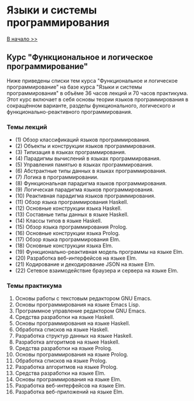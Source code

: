 # Языки и системы программирования

[В начало >>](README.md)

## Курс "Функциональное и логическое программирование"

Ниже приведены списки тем курса "Функциональное и логическое программирование" на базе курса "Языки и системы программирования" в объёме 36 часов лекций и 70 часов практикума. Этот курс включает в себя основы теории языков программирования в сокращённом варианте, разделы функционального, логического и функционально-реактивного
программирования.

### Темы лекций

* (1) Обзор классификаций языков программирования.
* (2) Объекты и конструкции языков программирования.
* (3) Типизация в языках программирования.
* (4) Парадигмы вычислений в языках программирования.
* (5) Управления памятью в языках программирования.
* (6) Абстрактные типы данных в языках программирования.
* (7) Логика в программировании.
* (8) Функциональная парадигма языков программирования.
* (9) Логическая парадигма языков программирования.
* (10) Реактивная парадигма языков программирования.
* (11) Обзор языка программирования Haskell.
* (12) Основные конструкции языка Haskell.
* (13) Составные типы данных в языке Haskell.
* (14) Классы типов в языке Haskell.
* (15) Обзор языка программирования Prolog.
* (16) Основные конструкции языка Prolog.
* (17) Обзор языка программирования Elm.
* (18) Основные конструкции языка Elm.
* (19) Функционально-реактивная модель программы на языке Elm.
* (20) Разработка веб-интерфейсов на языке Elm.
* (21) Кодирование и декодирование JSON на языке Elm.
* (22) Сетевое взаимодействие браузера и сервера на языке Elm.

### Темы практикума

1. Основы работы с текстовым редактором GNU Emacs.
2. Основы программирования на языке Emacs Lisp.
3. Программное управление редактором GNU Emacs.
4. Средства разработки на языке Haskell.
5. Основы программирования на языке Haskell.
6. Обработка списков на языке Haskell.
7. Разработка структур данных на языке Haskell.
8. Разработка алгоритмов на языке Haskell.
9. Средства разработки на языке Prolog.
10. Основы программирования на языке Prolog.
11. Обработка списков на языке Prolog.
12. Разработка алгоритмов на языке Prolog.
13. Средства разработки на языке Elm.
14. Основы программирования на языке Elm.
15. Разработка веб-интерфейсов на языке Elm.
16. Разработка веб-приложений на языке Elm.
